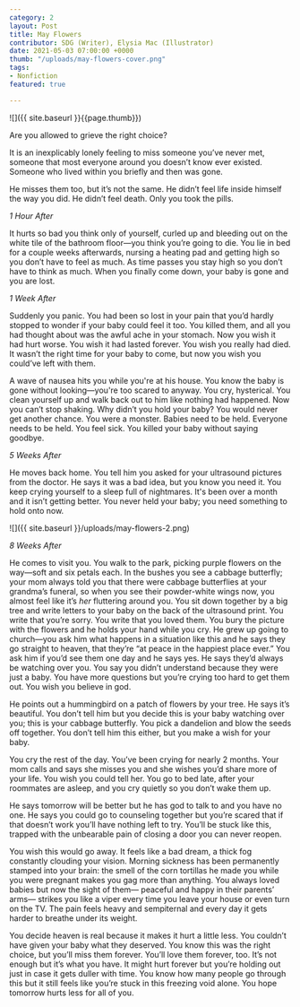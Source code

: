 ```yaml
---
category: 2
layout: Post
title: May Flowers
contributor: SDG (Writer), Elysia Mac (Illustrator)
date: 2021-05-03 07:00:00 +0000
thumb: "/uploads/may-flowers-cover.png"
tags: 
- Nonfiction
featured: true

---
```

![]({{ site.baseurl }}{{page.thumb}})

Are you allowed to grieve the right choice? 

It is an inexplicably lonely feeling to miss someone you’ve never met, someone that most everyone around you doesn’t know ever existed. Someone who lived within you briefly and then was gone. 

He misses them too, but it’s not the same. He didn’t feel life inside himself the way you did. He didn’t feel death. Only you took the pills.

<p class="center"><em>1 Hour After</em></p>

It hurts so bad you think only of yourself, curled up and bleeding out on the white tile of the bathroom floor—you think you’re going to die. You lie in bed for a couple weeks afterwards, nursing a heating pad and getting high so you don’t have to feel as much. As time passes you stay high so you don’t have to think as much. When you finally come down, your baby is gone and you are lost.

<p class="center"><em>1 Week After</em></p>

Suddenly you panic. You had been so lost in your pain that you’d hardly stopped to wonder if your baby could feel it too. You killed them, and all you had thought about was the awful ache in your stomach. Now you wish it had hurt worse. You wish it had lasted forever. You wish you really had died. It wasn’t the right time for your baby to come, but now you wish you could’ve left with them.

A wave of nausea hits you while you're at his house. You know the baby is gone without looking—you're too scared to anyway. You cry, hysterical. You clean yourself up and walk back out to him like nothing had happened. 
Now you can’t stop shaking. Why didn’t you hold your baby? You would never get another chance. You were a monster. Babies need to be held. Everyone needs to be held. You feel sick. You killed your baby without saying goodbye.

<p class="center"><em>5 Weeks After</em></p>

He moves back home. You tell him you asked for your ultrasound pictures from the doctor. He says it was a bad idea, but you know you need it. You keep crying yourself to a sleep full of nightmares. It's been over a month and it isn’t getting better. You never held your baby; you need something to hold onto now.

![]({{ site.baseurl }}/uploads/may-flowers-2.png)

<p class="center"><em>8 Weeks After</em></p>

He comes to visit you. You walk to the park, picking purple flowers on the way—soft and six petals each. In the bushes you see a cabbage butterfly; your mom always told you that there were cabbage butterflies at your grandma’s funeral, so when you see their powder-white wings now, you almost feel like it’s <em>her</em> fluttering around you. You sit down together by a big tree and write letters to your baby on the back of the ultrasound print. You write that you’re sorry. You write that you loved them. You bury the picture with the flowers and he holds your hand while you cry. He grew up going to church—you ask him what happens in a situation like this and he says they go straight to heaven, that they’re “at peace in the happiest place ever.” You ask him if you’d see them one day and he says yes. He says they’d always be watching over you. You say you didn’t understand because they were just a baby. You have more questions but you’re crying too hard to get them out. You wish you believe in god.

He points out a hummingbird on a patch of flowers by your tree. He says it’s beautiful. You don’t tell him but you decide this is your baby watching over you; this is your cabbage butterfly. You pick a dandelion and blow the seeds off together. You don’t tell him this either, but you make a wish for your baby.

You cry the rest of the day. You’ve been crying for nearly 2 months. Your mom calls and says she misses you and she wishes you’d share more of your life. You wish you could tell her. You go to bed late, after your roommates are asleep, and you cry quietly so you don’t wake them up.

He says tomorrow will be better but he has god to talk to and you have no one. He says you could go to counseling together but you’re scared that if that doesn’t work you’ll have nothing left to try. You’ll be stuck like this, trapped with the unbearable pain of closing a door you can never reopen.

You wish this would go away. It feels like a bad dream, a thick fog constantly clouding your vision. Morning sickness has been permanently stamped into your brain: the smell of the corn tortillas he made you while you were pregnant makes you gag more than anything. You always loved babies but now the sight of them— peaceful and happy in their parents’ arms— strikes you like a viper every time you leave your house or even turn on the TV. The pain feels heavy and sempiternal and every day it gets harder to breathe under its weight.

You decide heaven is real because it makes it hurt a little less. You couldn’t have given your baby what they deserved. You know this was the right choice, but you’ll miss them forever. You’ll love them forever, too. It’s not enough but it’s what you have. It might hurt forever but you’re holding out just in case it gets duller with time. You know how many people go through this but it still feels like you’re stuck in this freezing void alone. 
You hope tomorrow hurts less for all of you. 
